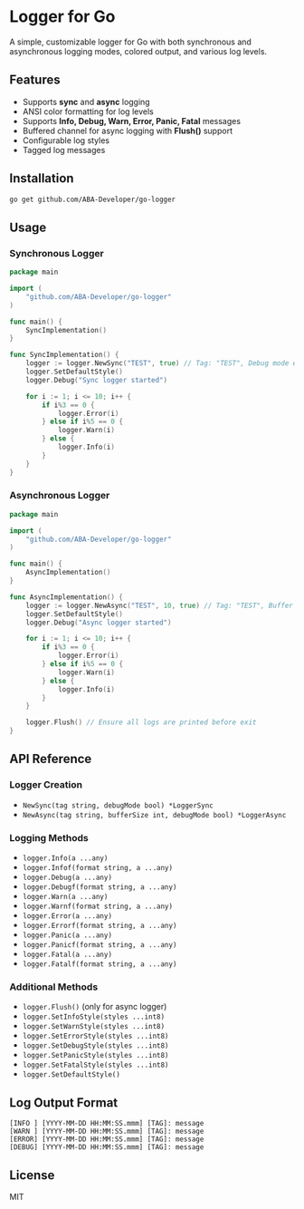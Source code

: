 # Logger for Go

A simple, customizable logger for Go with both synchronous and asynchronous logging modes, colored output, and various log levels.

## Features
- Supports **sync** and **async** logging
- ANSI color formatting for log levels
- Supports **Info, Debug, Warn, Error, Panic, Fatal** messages
- Buffered channel for async logging with **Flush()** support
- Configurable log styles
- Tagged log messages

## Installation

```sh
go get github.com/ABA-Developer/go-logger
```

## Usage

### Synchronous Logger

```go
package main

import (
	"github.com/ABA-Developer/go-logger"
)

func main() {
	SyncImplementation()
}

func SyncImplementation() {
	logger := logger.NewSync("TEST", true) // Tag: "TEST", Debug mode enabled
	logger.SetDefaultStyle()
	logger.Debug("Sync logger started")

	for i := 1; i <= 10; i++ {
		if i%3 == 0 {
			logger.Error(i)
		} else if i%5 == 0 {
			logger.Warn(i)
		} else {
			logger.Info(i)
		}
	}
}
```

### Asynchronous Logger

```go
package main

import (
	"github.com/ABA-Developer/go-logger"
)

func main() {
	AsyncImplementation()
}

func AsyncImplementation() {
	logger := logger.NewAsync("TEST", 10, true) // Tag: "TEST", Buffer size: 10, Debug mode enabled
	logger.SetDefaultStyle()
	logger.Debug("Async logger started")

	for i := 1; i <= 10; i++ {
		if i%3 == 0 {
			logger.Error(i)
		} else if i%5 == 0 {
			logger.Warn(i)
		} else {
			logger.Info(i)
		}
	}

	logger.Flush() // Ensure all logs are printed before exit
}
```

## API Reference

### Logger Creation

- `NewSync(tag string, debugMode bool) *LoggerSync`
- `NewAsync(tag string, bufferSize int, debugMode bool) *LoggerAsync`

### Logging Methods

- `logger.Info(a ...any)`
- `logger.Infof(format string, a ...any)`
- `logger.Debug(a ...any)`
- `logger.Debugf(format string, a ...any)`
- `logger.Warn(a ...any)`
- `logger.Warnf(format string, a ...any)`
- `logger.Error(a ...any)`
- `logger.Errorf(format string, a ...any)`
- `logger.Panic(a ...any)`
- `logger.Panicf(format string, a ...any)`
- `logger.Fatal(a ...any)`
- `logger.Fatalf(format string, a ...any)`

### Additional Methods

- `logger.Flush()` (only for async logger)
- `logger.SetInfoStyle(styles ...int8)`
- `logger.SetWarnStyle(styles ...int8)`
- `logger.SetErrorStyle(styles ...int8)`
- `logger.SetDebugStyle(styles ...int8)`
- `logger.SetPanicStyle(styles ...int8)`
- `logger.SetFatalStyle(styles ...int8)`
- `logger.SetDefaultStyle()`

## Log Output Format

```
[INFO ] [YYYY-MM-DD HH:MM:SS.mmm] [TAG]: message
[WARN ] [YYYY-MM-DD HH:MM:SS.mmm] [TAG]: message
[ERROR] [YYYY-MM-DD HH:MM:SS.mmm] [TAG]: message
[DEBUG] [YYYY-MM-DD HH:MM:SS.mmm] [TAG]: message
```

## License
MIT

